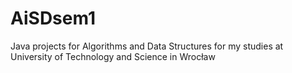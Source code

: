 # AiSDsem1
Java projects for Algorithms and Data Structures for my studies at University of Technology and Science in Wrocław
